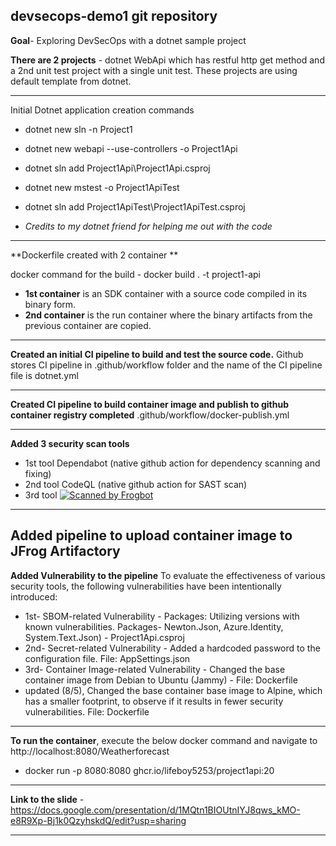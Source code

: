 devsecops-demo1 git repository
---
**Goal**- Exploring  DevSecOps with a dotnet sample project

**There are 2 projects** - dotnet WebApi which has restful http get method and a 2nd unit test project with a single unit test. These projects are using default template from dotnet.

---

Initial Dotnet application creation commands 
- dotnet new sln -n Project1
- dotnet new webapi --use-controllers -o Project1Api
- dotnet sln add Project1Api\Project1Api.csproj
- dotnet new mstest -o Project1ApiTest
- dotnet sln add Project1ApiTest\Project1ApiTest.csproj

- _Credits to my dotnet friend for helping me out with the code_
---

**Dockerfile created with 2 container **

docker command for the build - docker build . -t project1-api

- **1st container** is an SDK container with a source code compiled in its binary form.
- **2nd container** is the run container where the binary artifacts from the previous container are copied.

---

**Created an initial CI pipeline to build and test the source code.**
Github stores CI pipeline in .github/workflow folder and the name of the CI pipeline file is dotnet.yml

---

**Created CI pipeline to build container image and publish to github container registry completed**
.github/workflow/docker-publish.yml

---
**Added 3 security scan tools**
- 1st tool Dependabot (native github action for dependency scanning and fixing)
- 2nd tool CodeQL (native github action for SAST scan)
- 3rd tool [![Scanned by Frogbot](https://raw.github.com/jfrog/frogbot/master/images/frogbot-badge.svg)](https://docs.jfrog-applications.jfrog.io/jfrog-applications/frogbot)
---
Added pipeline to upload container image to JFrog Artifactory
---

**Added Vulnerability to the pipeline**
To evaluate the effectiveness of various security tools, the following vulnerabilities have been intentionally introduced:

- 1st- SBOM-related Vulnerability - Packages: Utilizing versions with known vulnerabilities. Packages- Newton.Json, Azure.Identity, System.Text.Json) - Project1Api.csproj
- 2nd- Secret-related Vulnerability - Added a hardcoded password to the configuration file. File: AppSettings.json
- 3rd- Container Image-related Vulnerability - Changed the base container image from Debian to Ubuntu (Jammy) - File: Dockerfile 
- updated (8/5), Changed the base container base image to Alpine, which has a smaller footprint, to observe if it results in fewer security vulnerabilities. File: Dockerfile 

---
**To run the container**, execute the below docker command and navigate to http://localhost:8080/Weatherforecast
- docker run -p 8080:8080 ghcr.io/lifeboy5253/project1api:20
---
**Link to the slide** - https://docs.google.com/presentation/d/1MQtn1BIOUtnIYJ8qws_kMO-e8R9Xp-Bj1k0QzyhskdQ/edit?usp=sharing

---
